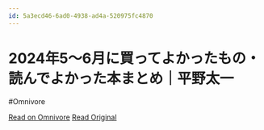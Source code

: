 ```yaml
---
id: 5a3ecd46-6ad0-4938-ad4a-520975fc4870
---
```


# 2024年5〜6月に買ってよかったもの・読んでよかった本まとめ｜平野太一
#Omnivore

[Read on Omnivore](https://omnivore.app/me/2024-5-6-19055768aa5)
[Read Original](https://note.com/yriica/n/n8d2a8a428d8c)



